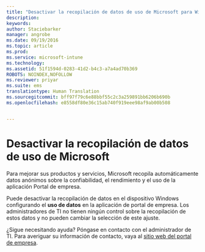 ```yaml
---
title: "Desactivar la recopilación de datos de uso de Microsoft para Windows | Microsoft Intune"
description: 
keywords: 
author: Staciebarker
manager: angrobe
ms.date: 09/19/2016
ms.topic: article
ms.prod: 
ms.service: microsoft-intune
ms.technology: 
ms.assetid: 51f1594d-0283-41d2-b4c3-a7a4ad70b369
ROBOTS: NOINDEX,NOFOLLOW
ms.reviewer: priyar
ms.suite: ems
translationtype: Human Translation
ms.sourcegitcommit: bff97f79c6e88bbf55c2c3a259891bb6206b690b
ms.openlocfilehash: e8558df80e36c15ab740f919eee98af9ab00b508


---
```



# Desactivar la recopilación de datos de uso de Microsoft

Para mejorar sus productos y servicios, Microsoft recopila automáticamente datos anónimos sobre la confiabilidad, el rendimiento y el uso de la aplicación Portal de empresa.

Puede desactivar la recopilación de datos en el dispositivo Windows configurando el **uso de datos** en la aplicación de portal de empresa. Los administradores de TI no tienen ningún control sobre la recopilación de estos datos y no pueden cambiar la selección de este ajuste.

¿Sigue necesitando ayuda? Póngase en contacto con el administrador de TI. Para averiguar su información de contacto, vaya al [sitio web del portal de empresa](http://portal.manage.microsoft.com).





<!--HONumber=Sep16_HO3-->


